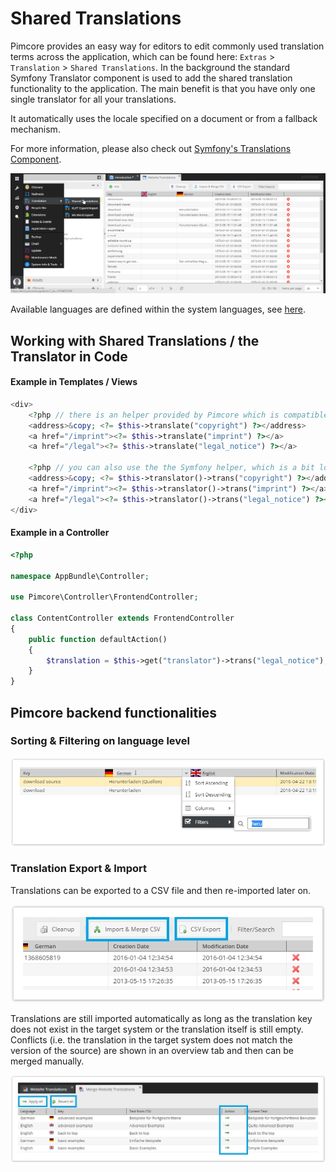 # Shared Translations 

Pimcore provides an easy way for editors to edit commonly used translation terms across the application, which can be found 
here:  `Extras` > `Translation` > `Shared Translations`.
In the background the standard Symfony Translator component is used to add the shared translation functionality to the application. 
The main benefit is that you have only one single translator for all your translations. 

It automatically uses the locale specified on a document or from a fallback mechanism. 

For more information, please also check out [Symfony's Translations Component](http://symfony.com/doc/current/translation.html). 

![Shared Translations](../img/localization-translations.png)

Available languages are defined within the system languages, see [here](./README.md).
 

## Working with Shared Translations / the Translator in Code
 
 
#### Example in Templates / Views

```php
<div>
    <?php // there is an helper provided by Pimcore which is compatible with Pimcore 4, but interfaces the Symfony Translator component ?>
    <address>&copy; <?= $this->translate("copyright") ?></address>
    <a href="/imprint"><?= $this->translate("imprint") ?></a>
    <a href="/legal"><?= $this->translate("legal_notice") ?></a>
    
    <?php // you can also use the the Symfony helper, which is a bit longer ?>
    <address>&copy; <?= $this->translator()->trans("copyright") ?></address>
    <a href="/imprint"><?= $this->translator()->trans("imprint") ?></a>
    <a href="/legal"><?= $this->translator()->trans("legal_notice") ?></a>
</div>
```

#### Example in a Controller
 
```php
<?php

namespace AppBundle\Controller;

use Pimcore\Controller\FrontendController;

class ContentController extends FrontendController
{
    public function defaultAction()
    {
        $translation = $this->get("translator")->trans("legal_notice");
    }
}
```


## Pimcore backend functionalities

### Sorting & Filtering on language level

![Sorting Shared Translations](../img/localization-translations-sorting.jpg)


### Translation Export & Import

Translations can be exported to a CSV file and then re-imported later on.

![Translation Export](../img/localization-translations-export.jpg)

Translations are still imported automatically as long as the translation key does not exist in the target system or the 
translation itself is still empty. Conflicts (i.e. the translation in the target system does not match the version of 
the source) are shown in an overview tab and then can be merged manually.

![Translation Import](../img/localization-translations-import.jpg)
